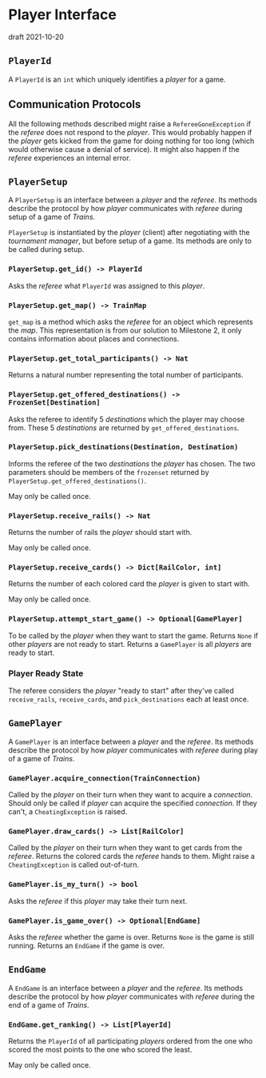 # Player Interface

draft
2021-10-20

## `PlayerId`

A `PlayerId` is an `int` which uniquely identifies a _player_ for a game.

## Communication Protocols

All the following methods described might raise a `RefereeGoneException`
if the _referee_ does not respond to the _player_. This would probably
happen if the _player_ gets kicked from the game for doing nothing for
too long (which would otherwise cause a denial of service). It might
also happen if the _referee_ experiences an internal error.

## `PlayerSetup`

A `PlayerSetup` is an interface between a _player_ and the _referee_.
Its methods describe the protocol by how _player_ communicates with
_referee_ during setup of a game of _Trains_.

`PlayerSetup` is instantiated by the _player_ (client) after negotiating
with the _tournament manager_, but before setup of a game. Its methods
are only to be called during setup.

### `PlayerSetup.get_id() -> PlayerId`

Asks the _referee_ what `PlayerId` was assigned to this _player_.

### `PlayerSetup.get_map() -> TrainMap`

`get_map` is a method which asks the _referee_ for an object which
represents the _map_. This representation is from our solution to
Milestone 2, it only contains information  about places and connections.

### `PlayerSetup.get_total_participants() -> Nat`

Returns a natural number representing the total number of participants.

### `PlayerSetup.get_offered_destinations() -> FrozenSet[Destination]`

Asks the referee to identify 5 _destinations_ which the player may choose from.
These 5 _destinations_ are returned by `get_offered_destinations`.

### `PlayerSetup.pick_destinations(Destination, Destination)`

Informs the referee of the two _destinations_ the _player_ has chosen.
The two parameters should be members of the `frozenset` returned by
`PlayerSetup.get_offered_destinations()`.

May only be called once.

### `PlayerSetup.receive_rails() -> Nat`

Returns the number of rails the _player_ should start with.

May only be called once.

### `PlayerSetup.receive_cards() -> Dict[RailColor, int]`

Returns the number of each colored card the _player_ is given to start with.

May only be called once.

### `PlayerSetup.attempt_start_game() -> Optional[GamePlayer]`

To be called by the _player_ when they want to start the game.
Returns `None` if other _players_ are not ready to start.
Returns a `GamePlayer` is all _players_ are ready to start.

### Player Ready State

The referee considers the _player_ "ready to start" after they've called
`receive_rails`, `receive_cards`, and `pick_destinations` each at least once.

## `GamePlayer`

A `GamePlayer` is an interface between a _player_ and the _referee_.
Its methods describe the protocol by how _player_ communicates with
_referee_ during play of a game of _Trains_.

### `GamePlayer.acquire_connection(TrainConnection)`

Called by the _player_ on their turn when they want to acquire a _connection_.
Should only be called if _player_ can acquire the specified _connection_.
If they can't, a `CheatingException` is raised.

### `GamePlayer.draw_cards() -> List[RailColor]`

Called by the _player_ on their turn when they want to get cards from the
_referee_. Returns the colored cards the _referee_ hands to them.
Might raise a `CheatingException` is called out-of-turn.

### `GamePlayer.is_my_turn() -> bool`

Asks the _referee_ if this _player_ may take their turn next.

### `GamePlayer.is_game_over() -> Optional[EndGame]`

Asks the _referee_ whether the game is over.
Returns `None` is the game is still running.
Returns an `EndGame` if the game is over.

## `EndGame`

A `EndGame` is an interface between a _player_ and the _referee_.
Its methods describe the protocol by how _player_ communicates with
_referee_ during the end of a game of _Trains_.

### `EndGame.get_ranking() -> List[PlayerId]`

Returns the `PlayerId` of all participating _players_ ordered from
the one who scored the most points to the one who scored the least.

May only be called once.
